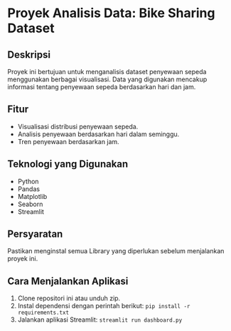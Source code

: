 # Proyek Analisis Data: Bike Sharing Dataset

## Deskripsi
Proyek ini bertujuan untuk menganalisis dataset penyewaan sepeda menggunakan berbagai visualisasi. Data yang digunakan mencakup informasi tentang penyewaan sepeda berdasarkan hari dan jam.

## Fitur
- Visualisasi distribusi penyewaan sepeda.
- Analisis penyewaan berdasarkan hari dalam seminggu.
- Tren penyewaan berdasarkan jam.

## Teknologi yang Digunakan
- Python
- Pandas
- Matplotlib
- Seaborn
- Streamlit

## Persyaratan
Pastikan menginstal semua Library yang diperlukan sebelum menjalankan proyek ini.

## Cara Menjalankan Aplikasi
1. Clone repositori ini atau unduh zip.
2. Instal dependensi dengan perintah berikut:
`pip install -r requirements.txt`
3. Jalankan aplikasi Streamlit:
`streamlit run dashboard.py`

